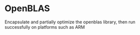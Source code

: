 # OpenBLAS
Encapsulate and partially optimize the openblas library, then run successfully on platforms such as ARM
